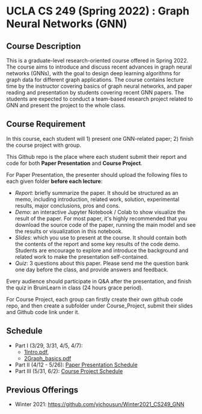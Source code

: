 # UCLA CS 249 (Spring 2022) : Graph Neural Networks (GNN)

## Course Description

This is a graduate-level research-oriented course offered in Spring 2022. The course aims to introduce and discuss recent advances in graph neural networks (GNNs), with the goal to design deep learning algorithms for graph data for different graph applications. The course contains lecture time by the instructor covering basics of graph neural networks, and paper reading and presentation by students covering recent GNN papers. The students are expected to conduct a team-based research project related to GNN and present the project to the whole class.

## Course Requirement

In this course, each student will 1) present one GNN-related paper; 2) finish the course project with group. 

This Github repo is the place where each student submit their report and code for both **Paper Presentation** and **Course Project**.

For Paper Presentation, the presenter should upload the following files to each given folder **before each lecture**:

- *Report*: briefly summarize the paper. It should be structured as an memo, including introduction, related work, solution, experimental results, major conclusions, pros and cons. 
- *Demo*: an interactive Jupyter Notebook / Colab to show visualize the result of the paper. For most paper, it's highly recommended that you download the source code of the paper, running the main model and see the results or visualization in this notebook.
- *Slides*: which you use to present at the course. It should contain both the contents of the report and some key results of the code demo. Students are encourage to explore and introduce the background and related work to make the presentation self-contained.
- *Quiz*: 3 questions about this paper. Please send me the question bank one day before the class, and provide answers and feedback.

Every audience should participate in Q&A after the presentation, and finish the quiz in BruinLearn in class (24 hours grace period).

For Course Project, each group can firstly create their own github code repo, and then create a subfolder under Course_Project, submit their slides and Github code link under it.

## Schedule
- Part I (3/29, 3/31, 4/5, 4/7): 
  - <a href = "http://web.cs.ucla.edu/~yzsun/classes/2022Winter_CS249/01Intro.pdf">1Intro.pdf</a>, 
  - <a href= "http://web.cs.ucla.edu/~yzsun/classes/2022Winter_CS249/02Graph_basics.pdf">2Graph_basics.pdf</a> 
- Part II (4/12 - 5/26): <a href = "/Paper_Presentation">Paper Presentation Schedule</a>
- Part III (5/31, 6/2): <a href = "/Course_Project">Course Project Schedule</a>

## Previous Offerings
- Winter 2021: https://github.com/yichousun/Winter2021_CS249_GNN
